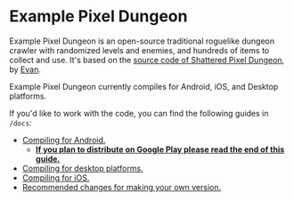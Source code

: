 # Example Pixel Dungeon

Example Pixel Dungeon is an open-source traditional roguelike dungeon crawler with randomized levels and enemies, and hundreds of items to collect and use. It's based on the [source code of Shattered Pixel Dungeon](https://github.com/00-Evan/shattered-pixel-dungeon), by [Evan](https://github.com/00-Evan).

Example Pixel Dungeon currently compiles for Android, iOS, and Desktop platforms.

If you'd like to work with the code, you can find the following guides in `/docs`:
- [Compiling for Android.](docs/getting-started-android.md)
    - **[If you plan to distribute on Google Play please read the end of this guide.](docs/getting-started-android.md#distributing-your-apk)**
- [Compiling for desktop platforms.](docs/getting-started-desktop.md)
- [Compiling for iOS.](docs/getting-started-ios.md)
- [Recommended changes for making your own version.](docs/recommended-changes.md)